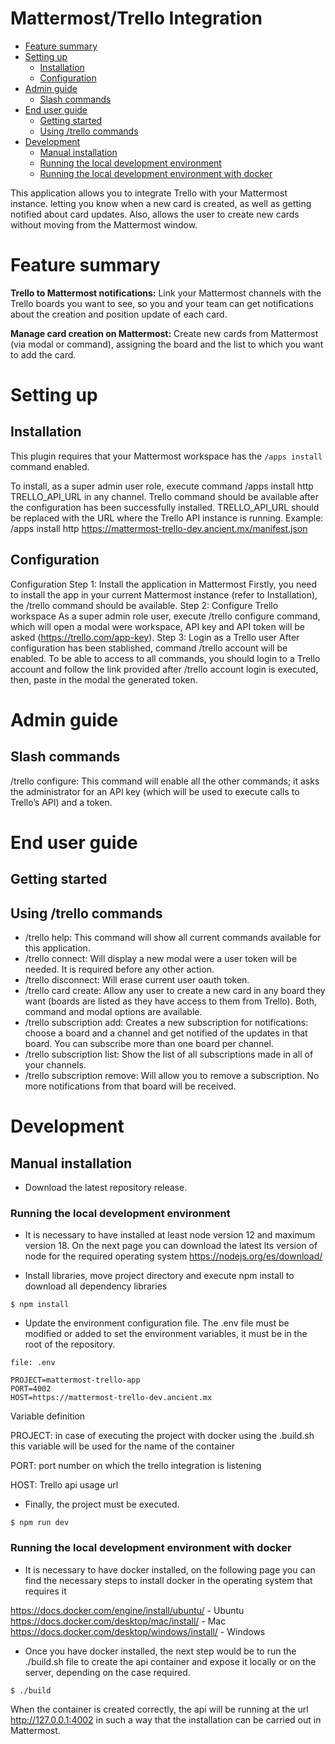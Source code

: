 # Mattermost/Trello Integration

* [Feature summary](#feature-summary)
* [Setting up](#setting-up)
  * [Installation](#installation)
  * [Configuration](#configuration)
* [Admin guide](#admin-guide)
  * [Slash commands](#slash-commands)
* [End user guide](#end-user-guide)
  * [Getting started](#getting-started)
  * [Using /trello commands](#using-trello-commands)
* [Development](#development)
  * [Manual installation](#manual-installation)
  * [Running the local development environment](#running-the-local-development-environment)
  * [Running the local development environment with docker](#running-the-local-development-environment-with-docker)

This application allows you to integrate Trello with your Mattermost instance. letting you know when a new card is created, as well as getting notified about card updates. Also, allows the user to create new cards without moving from the Mattermost window.

# Feature summary

**Trello to Mattermost notifications:** Link your Mattermost channels with the Trello boards you want to see, so you and your team can get notifications about the creation and position update of each card.

**Manage card creation on Mattermost:** Create new cards from Mattermost (via modal or command), assigning the board and the list to which you want to add the card.

# Setting up

## Installation

This plugin requires that your Mattermost workspace has the ``/apps install`` command enabled.

To install, as a super admin user role, execute command /apps install http TRELLO_API_URL in any channel. Trello command should be available after the configuration has been successfully installed. TRELLO_API_URL should be replaced with the URL where the Trello API instance is running. Example: /apps install http https://mattermost-trello-dev.ancient.mx/manifest.json

## Configuration

Configuration Step 1: Install the application in Mattermost Firstly, you need to install the app in your current Mattermost instance (refer to Installation), the /trello command should be available.
Step 2: Configure Trello workspace As a super admin role user, execute /trello configure command, which will open a modal were workspace, API key and API token will be asked (https://trello.com/app-key).
Step 3: Login as a Trello user After configuration has been stablished, command /trello account will be enabled. To be able to access to all commands, you should login to a Trello account and follow the link provided after /trello account login is executed, then,
paste in the modal the generated token.

 # Admin guide

## Slash commands

/trello configure: This command will enable all the other commands; it asks the administrator for an API key (which will be used to execute calls to Trello’s API) and a token.

# End user guide

## Getting started

## Using /trello commands

- /trello help: This command will show all current commands available for this application.
- /trello connect: Will display a new modal were a user token will be needed. It is required before any other action.
- /trello disconnect: Will erase current user oauth token.
- /trello card create: Allow any user to create a new card in any board they want (boards are listed as they have access to them from Trello). Both, command and modal options are available.
- /trello subscription add: Creates a new subscription for notifications: choose a board and a channel and get notified of the updates in that board. You can subscribe more than one board per channel.
- /trello subscription list: Show the list of all subscriptions made in all of your channels.
- /trello subscription remove: Will allow you to remove a subscription. No more notifications from that board will be received.

# Development

## Manual installation

*  Download the latest repository release.

### Running the local development environment

* It is necessary to have installed at least node version 12 and maximum version 18.
On the next page you can download the latest lts version of node for the required operating system https://nodejs.org/es/download/

*  Install libraries, move project directory and execute npm install to download all dependency libraries

```
$ npm install
```

*  Update the environment configuration file. The .env file must be modified or added to set the environment variables, it must be in the root of the repository.

```
file: .env

PROJECT=mattermost-trello-app
PORT=4002
HOST=https://mattermost-trello-dev.ancient.mx
```

Variable definition

PROJECT: in case of executing the project with docker using the .build.sh this variable will be used for the name of the container

PORT: port number on which the trello integration is listening

HOST: Trello api usage url

* Finally, the project must be executed.

```
$ npm run dev
```

### Running the local development environment with docker

* It is necessary to have docker installed, on the following page you can find the necessary steps to install docker in the operating system that requires it

https://docs.docker.com/engine/install/ubuntu/ - Ubuntu
https://docs.docker.com/desktop/mac/install/ - Mac
https://docs.docker.com/desktop/windows/install/ - Windows

* Once you have docker installed, the next step would be to run the ./build.sh file to create the api container and expose it locally or on the server, depending on the case required.

```
$ ./build
```

When the container is created correctly, the api will be running at the url http://127.0.0.1:4002
in such a way that the installation can be carried out in Mattermost.
